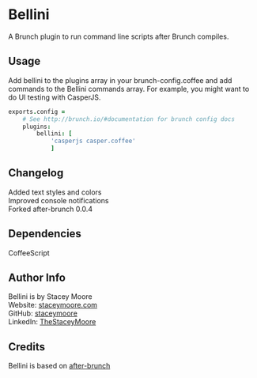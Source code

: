 Bellini
=========
A Brunch plugin to run command line scripts after Brunch compiles.

Usage
-----
Add bellini to the plugins array in your brunch-config.coffee and add commands to the Bellini commands array. For example, you might want to do UI testing with CasperJS.
```coffeescript
exports.config =
	# See http://brunch.io/#documentation for brunch config docs
	plugins:
		bellini: [
			'casperjs casper.coffee'
			]
```

Changelog
---------
Added text styles and colors  
Improved console notifications  
Forked after-brunch 0.0.4

Dependencies
------------
CoffeeScript

Author Info
-----------
Bellini is by Stacey Moore  
Website: [staceymoore.com](http://www.staceymoore.com/)  
GitHub: [staceymoore](https://github.com/staceymoore)  
LinkedIn: [TheStaceyMoore](http://linkedin.com/in/thestaceymoore)

Credits
-------
Bellini is based on [after-brunch](https://github.com/Creative-Licence-Digital/after-brunch)
